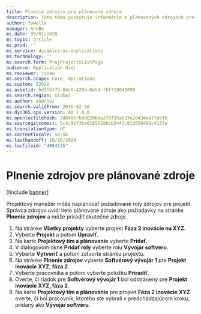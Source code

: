 ```yaml
---
title: Plnenie zdrojov pre plánované zdroje
description: Táto téma poskytuje informácie o plánovaných zdrojoch pre projekt.
author: Yowelle
manager: AnnBe
ms.date: 09/01/2020
ms.topic: article
ms.prod: ''
ms.service: dynamics-ax-applications
ms.technology: ''
ms.search.form: ProjProjectsListPage
audience: Application User
ms.reviewer: josaw
ms.search.scope: Core, Operations
ms.custom: 82022
ms.assetid: bd2fb375-84c6-428a-8e54-f0f719045898
ms.search.region: Global
ms.author: andchoi
ms.search.validFrom: 2016-02-28
ms.dyn365.ops.version: AX 7.0.0
ms.openlocfilehash: 2d849e7bdd020b0a2f5f35a627e28434ea77e5fb
ms.sourcegitcommit: 5c4c9bf3ba018562d6cb3443c01d550489c415fa
ms.translationtype: HT
ms.contentlocale: sk-SK
ms.lasthandoff: 10/16/2020
ms.locfileid: "4084535"
---
```

# <a name="resource-fulfillment-for-planned-resources"></a>Plnenie zdrojov pre plánované zdroje

[!include [banner](../includes/banner.md)]

Projektový manažér môže naplánovať požadované roly zdrojov pre projekt. Správca zdrojov uvidí tieto plánované zdroje ako požiadavky na stránke **Plnenie zdrojov** a môže priradiť skutočné zdroje.

1. Na stránke **Všetky projekty** vyberte projekt **Fáza 2 inovácie na XYZ**.
2. Vyberte **Projekt** a potom **Upraviť**.
3. Na karte **Projektový tím a plánovanie** vyberte **Pridať**.
4. V dialógovom okne **Pridať roly** vyberte rolu **Vývojár softvéru**.
5. Vyberte **Vytvoriť** a potom zatvorte stránku projektu.
6. Na stránke **Plnenie zdrojov** vyberte **Softvérový vývojár 1** pre **Projekt inovácie XYZ, fáza 2**.
7. Vyberte pracovníka a potom vyberte položku **Priradiť**.
8. Overte, či riadok pre **Softvérový vývojár 1** bol odstránený pre **Projekt inovácie XYZ, fáza 2**.
9. Na karte **Projektový tím a plánovanie** pre projekt **Fáza 2 inovácie XYZ** overte, či bol pracovník, ktorého ste vybrali v predchádzajúcom kroku, pridaný ako **Vývojár softvéru**.
